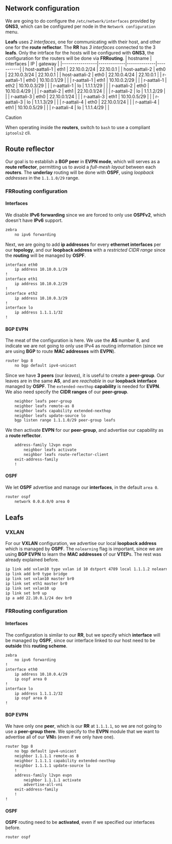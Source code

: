 ## Network configuration
We are going to do configure the `/etc/network/interfaces` provided by **GNS3**, which can be configured per node in the `Network configuration` menu.

**Leafs** uses *2 interfaces*, one for communicating with their host, and other one for the **route reflector**.
The **RR** has *3 interfaces* connected to the 3 **leafs**.
Only the intrface for the hosts will be configured with **GNS3**, the configuration for the routers will be done via **FRRouting**.
|      hostname   | interfaces  |     IP       | gateway   |
|-----------------|-------------|--------------|-----------|
| host-aattali-1  |    eth1     | 22.10.0.2/24 | 22.10.0.1 |
| host-aattali-2  |    eth0     | 22.10.0.3/24 | 22.10.0.1 |
| host-aattali-2  |    eth0     | 22.10.0.4/24 | 22.10.0.1 |
| r-aattali-1     |    eth0     | 10.10.0.1/29 |           |
| r-aattali-1     |    eth1     | 10.10.0.2/29 |           |
| r-aattali-1     |    eth2     | 10.10.0.3/29 |           |
| r-aattali-1     |    lo       | 1.1.1.1/29   |           |
| r-aattali-2     |    eth0     | 10.10.0.4/29 |           |
| r-aattali-2     |    eth1     | 22.10.0.1/24 |           |
| r-aattali-2     |    lo       | 1.1.1.2/29   |           |
| r-aattali-3     |    eth0     | 22.10.0.1/24 |           |
| r-aattali-3     |    eth1     | 10.10.0.5/29 |           |
| r-aattali-3     |    lo       | 1.1.1.3/29   |           |
| r-aattali-4     |    eth0     | 22.10.0.1/24 |           |
| r-aattali-4     |    eth1     | 10.10.0.5/29 |           |
| r-aattali-4     |    lo       | 1.1.1.4/29   |           |

> [!CAUTION]
> When operating inside the **routers**, switch to `bash` to use a compliant `iptools2` cli.

## Route reflector
Our goal is to establish a **BGP peer** in **EVPN mode**, which will serves as a **route reflector**, permitting us to avoid a *full-mesh layout* between each **routers**. The **underlay** routing will be done with **OSPF**, using *loopback addresses* in the `1.1.1.0/29` range.
### FRRouting configuration
#### Interfaces
We disable **IPv6 forwarding** since we are forced to only use **OSPFv2**, which doesn't have **IPv6** support.
```sh
zebra
    no ipv6 forwarding
```
Next, we are going to add **ip addresses** for every **ethernet interfaces** per our **topology**, and our **loopback address** with a *restricted CIDR range* since the **routing** will be managed by **OSPF**.
```sh
interface eth0
    ip address 10.10.0.1/29
!
interface eth1
    ip address 10.10.0.2/29
!
interface eth2
    ip address 10.10.0.3/29
!
interface lo
    ip address 1.1.1.1/32
!
```
#### BGP EVPN
The meat of the configuration is here. We use the **AS** number 8, and indicate we are not going to only use IPv4 as routing information (since we are using **BGP** to route **MAC addresses** with **EVPN**).
```sh
router bgp 8
    no bgp default ipv4-unicast
```
Since we have **3 peers** (our *leaves*), it is useful to create a **peer-group**. Our leaves are in the same **AS**, and are *reachable* in our **loopback interface** managed by **OSPF**. The `extended-nexthop` **capability** is needed for **EVPN**. We also need specify the **CIDR ranges** of our **peer-group**.
```sh
    neighbor leafs peer-group
    neighbor leafs remote-as 8
    neighbor leafs capability extended-nexthop
    neighbor leafs update-source lo
    bgp listen range 1.1.1.0/29 peer-group leafs
```
We then activate **EVPN** for our **peer-group**, and advertise our capability as a **route reflector**.
```sh
    address-family l2vpn evpn
        neighbor leafs activate
        neighbor leafs route-reflector-client
    exit-address-family
    !
```
#### OSPF
We let **OSPF** advertise and manage our **interfaces**, in the default `area 0`.
```sh
router ospf
    network 0.0.0.0/0 area 0
```

## Leafs
### VXLAN
For our **VXLAN** configuration, we advertise our local **loopback address** which is managed by **OSPF**. The `nolearning` flag is important, since we are using **BGP EVPN** to learn the **MAC addresses** of our **VTEP**s. The rest was already explained before.
```sh
ip link add vxlan10 type vxlan id 10 dstport 4789 local 1.1.1.2 nolearning
ip link add br0 type bridge
ip link set vxlan10 master br0
ip link set eth1 master br0
ip link set vxlan10 up
ip link set br0 up
ip a add 22.10.0.1/24 dev br0
```
### FRRouting configuration
#### Interfaces
The configuration is similar to our **RR**, but we specify which **interface** will be managed by **OSPF**, since our interface linked to our host need to be **outside** this **routing scheme**.
```sh
zebra
    no ipv6 forwarding
!
interface eth0
    ip address 10.10.0.4/29
    ip ospf area 0
!
interface lo
    ip address 1.1.1.2/32
    ip ospf area 0
!
```
#### BGP EVPN
We have only one **peer**, which is our **RR** at `1.1.1.1`, so we are not going to use a **peer-group there**. We specify to the **EVPN** module that we want to advertise all of our **VNI**s (even if we only have one).
```sh
router bgp 8
    no bgp default ipv4-unicast
    neighbor 1.1.1.1 remote-as 8
    neighbor 1.1.1.1 capability extended-nexthop
    neighbor 1.1.1.1 update-source lo
    !
    address-family l2vpn evpn
        neighbor 1.1.1.1 activate
        advertise-all-vni
    exit-address-family
    !
!
```
#### OSPF
**OSPF** routing need to be **activated**, even if we specified our interfaces before.
```sh
router ospf
```

